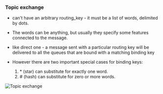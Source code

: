 ### Topic exchange
* can't have an arbitrary routing_key - it must be a list of words, delimited by dots. 
* The words can be anything, but usually they specify some features connected to the message.

* like direct one - a message sent with a particular routing key will be delivered to all the queues that are bound with a matching binding key
* However there are two important special cases for binding keys:
  1. \* (star) can substitute for exactly one word.
  2. \# (hash) can substitute for zero or more words.

![Topic exchange]() 